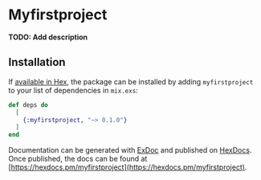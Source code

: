 # Myfirstproject

**TODO: Add description**

## Installation

If [available in Hex](https://hex.pm/docs/publish), the package can be installed
by adding `myfirstproject` to your list of dependencies in `mix.exs`:

```elixir
def deps do
  [
    {:myfirstproject, "~> 0.1.0"}
  ]
end
```

Documentation can be generated with [ExDoc](https://github.com/elixir-lang/ex_doc)
and published on [HexDocs](https://hexdocs.pm). Once published, the docs can
be found at [https://hexdocs.pm/myfirstproject](https://hexdocs.pm/myfirstproject).


